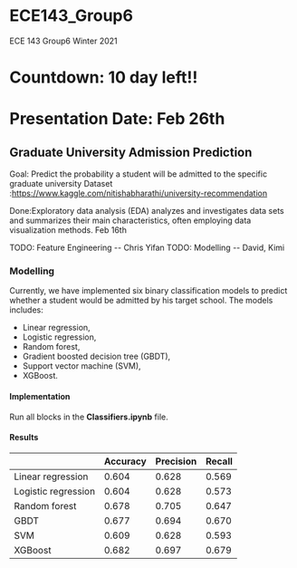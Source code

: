 # ECE143_Group6
ECE 143  Group6 Winter 2021
# Countdown: 10 day left!!
# Presentation Date: Feb 26th


## Graduate University Admission Prediction

Goal: Predict the probability a student will be admitted to the specific graduate university
Dataset :https://www.kaggle.com/nitishabharathi/university-recommendation

Done:Exploratory data analysis (EDA) analyzes and investigates data sets and summarizes their main characteristics, often employing data visualization methods.
Feb 16th

TODO: Feature Engineering -- Chris Yifan
TODO: Modelling -- David, Kimi

### Modelling

Currently, we have implemented six binary classification models to predict whether a student would be admitted by his target school. The models includes:

+ Linear regression,
+ Logistic regression,
+ Random forest,
+ Gradient boosted decision tree (GBDT),
+ Support vector machine (SVM),
+ XGBoost.

#### Implementation

Run all blocks in the **Classifiers.ipynb** file.

#### Results

|                     | Accuracy | Precision | Recall |
| ------------------- | -------- | --------- | ------ |
| Linear regression   | 0.604    | 0.628     | 0.569  |
| Logistic regression | 0.604    | 0.628     | 0.573  |
| Random forest       | 0.678    | 0.705     | 0.647  |
| GBDT                | 0.677    | 0.694     | 0.670  |
| SVM                 | 0.609    | 0.628     | 0.593  |
| XGBoost             | 0.682    | 0.697     | 0.679  |


